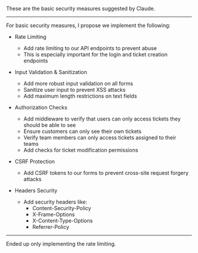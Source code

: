 These are the basic security measures suggested by Claude.

---

For basic security measures, I propose we implement the following:

- Rate Limiting
  - Add rate limiting to our API endpoints to prevent abuse
  - This is especially important for the login and ticket creation endpoints

- Input Validation & Sanitization
  - Add more robust input validation on all forms
  - Sanitize user input to prevent XSS attacks
  - Add maximum length restrictions on text fields

- Authorization Checks
  - Add middleware to verify that users can only access tickets they should be able to see
  - Ensure customers can only see their own tickets
  - Verify team members can only access tickets assigned to their teams
  - Add checks for ticket modification permissions

- CSRF Protection
  - Add CSRF tokens to our forms to prevent cross-site request forgery attacks

- Headers Security
  - Add security headers like:
    - Content-Security-Policy
    - X-Frame-Options
    - X-Content-Type-Options
    - Referrer-Policy

---

Ended up only implementing the rate limiting.
